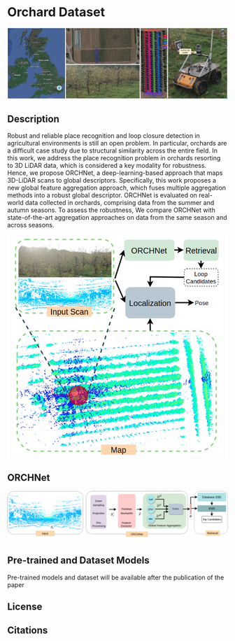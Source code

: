 # Orchard Dataset
![plot](fig/robot_orchards.png)

## Description
Robust and reliable place recognition and loop closure detection in agricultural environments is still an open problem. In particular,  orchards are a difficult case study due to structural similarity across the entire field. In this work, we address the place recognition problem in orchards resorting to 3D LiDAR data, which is considered a key modality for robustness. 
Hence, we propose ORCHNet, a deep-learning-based approach that maps 3D-LiDAR scans to global descriptors. Specifically, this work proposes a new global feature aggregation approach, which fuses multiple aggregation methods into a robust global descriptor. 
ORCHNet is evaluated on real-world data collected in orchards, comprising data from the summer and autumn seasons.  To assess the robustness, We compare ORCHNet with state-of-the-art aggregation approaches on data from the same season and across seasons. 

![plot](fig/localization_pipeline.png)

## ORCHNet
![plot](fig/pipeline.png)
## Pre-trained and Dataset Models
Pre-trained models and dataset will be available after the publication of the paper
  

## License


## Citations


```

```
